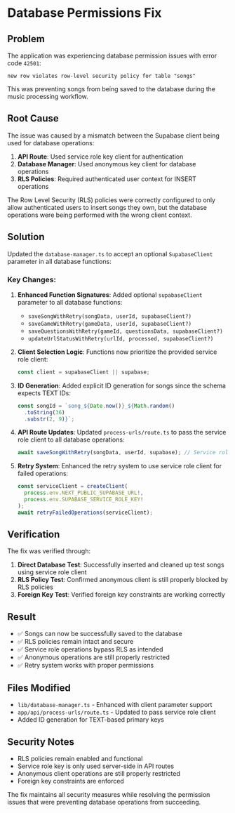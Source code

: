 # Database Permissions Fix

## Problem

The application was experiencing database permission issues with error code `42501`:

```
new row violates row-level security policy for table "songs"
```

This was preventing songs from being saved to the database during the music processing workflow.

## Root Cause

The issue was caused by a mismatch between the Supabase client being used for database operations:

1. **API Route**: Used service role key client for authentication
2. **Database Manager**: Used anonymous key client for database operations
3. **RLS Policies**: Required authenticated user context for INSERT operations

The Row Level Security (RLS) policies were correctly configured to only allow authenticated users to insert songs they own, but the database operations were being performed with the wrong client context.

## Solution

Updated the `database-manager.ts` to accept an optional `SupabaseClient` parameter in all database functions:

### Key Changes:

1. **Enhanced Function Signatures**: Added optional `supabaseClient` parameter to all database functions:

   - `saveSongWithRetry(songData, userId, supabaseClient?)`
   - `saveGameWithRetry(gameData, userId, supabaseClient?)`
   - `saveQuestionsWithRetry(gameId, questionsData, supabaseClient?)`
   - `updateUrlStatusWithRetry(urlId, processed, supabaseClient?)`

2. **Client Selection Logic**: Functions now prioritize the provided service role client:

   ```typescript
   const client = supabaseClient || supabase;
   ```

3. **ID Generation**: Added explicit ID generation for songs since the schema expects TEXT IDs:

   ```typescript
   const songId = `song_${Date.now()}_${Math.random()
     .toString(36)
     .substr(2, 9)}`;
   ```

4. **API Route Updates**: Updated `process-urls/route.ts` to pass the service role client to all database operations:

   ```typescript
   await saveSongWithRetry(songData, userId, supabase); // Service role client
   ```

5. **Retry System**: Enhanced the retry system to use service role client for failed operations:
   ```typescript
   const serviceClient = createClient(
     process.env.NEXT_PUBLIC_SUPABASE_URL!,
     process.env.SUPABASE_SERVICE_ROLE_KEY!
   );
   await retryFailedOperations(serviceClient);
   ```

## Verification

The fix was verified through:

1. **Direct Database Test**: Successfully inserted and cleaned up test songs using service role client
2. **RLS Policy Test**: Confirmed anonymous client is still properly blocked by RLS policies
3. **Foreign Key Test**: Verified foreign key constraints are working correctly

## Result

- ✅ Songs can now be successfully saved to the database
- ✅ RLS policies remain intact and secure
- ✅ Service role operations bypass RLS as intended
- ✅ Anonymous operations are still properly restricted
- ✅ Retry system works with proper permissions

## Files Modified

- `lib/database-manager.ts` - Enhanced with client parameter support
- `app/api/process-urls/route.ts` - Updated to pass service role client
- Added ID generation for TEXT-based primary keys

## Security Notes

- RLS policies remain enabled and functional
- Service role key is only used server-side in API routes
- Anonymous client operations are still properly restricted
- Foreign key constraints are enforced

The fix maintains all security measures while resolving the permission issues that were preventing database operations from succeeding.
